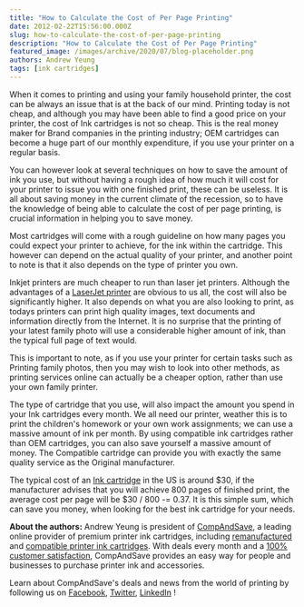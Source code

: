 ```yaml
---
title: "How to Calculate the Cost of Per Page Printing"
date: 2012-02-22T15:56:00.000Z
slug: how-to-calculate-the-cost-of-per-page-printing
description: "How to Calculate the Cost of Per Page Printing"
featured_image: /images/archive/2020/07/blog-placeholder.png
authors: Andrew Yeung
tags: [ink cartridges]
---
```


When it comes to printing and using your family household printer, the cost can be always an issue that is at the back of our mind. Printing today is not cheap, and although you may have been able to find a good price on your printer, the cost of Ink cartridges is not so cheap. This is the real money maker for Brand companies in the printing industry; OEM cartridges can become a huge part of our monthly expenditure, if you use your printer on a regular basis.

You can however look at several techniques on how to save the amount of ink you use, but without having a rough idea of how much it will cost for your printer to issue you with one finished print, these can be useless. It is all about saving money in the current climate of the recession, so to have the knowledge of being able to calculate the cost of per page printing, is crucial information in helping you to save money. 

Most cartridges will come with a rough guideline on how many pages you could expect your printer to achieve, for the ink within the cartridge. This however can depend on the actual quality of your printer, and another point to note is that it also depends on the type of printer you own. 

Inkjet printers are much cheaper to run than laser jet printers. Although the advantages of a [LaserJet printer](https://www.compandsave.com/) are obvious to us all, the cost will also be significantly higher. It also depends on what you are also looking to print, as todays printers can print high quality images, text documents and information directly from the Internet. It is no surprise that the printing of your latest family photo will use a considerable higher amount of ink, than the typical full page of text would.

This is important to note, as if you use your printer for certain tasks such as Printing family photos, then you may wish to look into other methods, as printing services online can actually be a cheaper option, rather than use your own family printer. 

The type of cartridge that you use, will also impact the amount you spend in your Ink cartridges every month. We all need our printer, weather this is to print the children's homework or your own work assignments; we can use a massive amount of ink per month. By using compatible ink cartridges rather than OEM cartridges, you can also save yourself a massive amount of money. The Compatible cartridge can provide you with exactly the same quality service as the Original manufacturer. 

The typical cost of an [Ink cartridge](https://www.compandsave.com/) in the US is around $30, if the manufacturer advises that you will achieve 800 pages of finished print, the average cost per page will be $30 / 800 -= 0.37\. It is this simple sum, which can save you money, when looking for the best ink cartridge for your needs.

  
**About the authors:** Andrew Yeung is president of [CompAndSave](https://www.compandsave.com/), a leading online provider of premium printer ink cartridges, including [remanufactured](https://www.compandsave.com/help) and [compatible printer ink cartridges](https://www.compandsave.com/help). With deals every month and a [100% customer satisfaction](https://www.compandsave.com/help), CompAndSave provides an easy way for people and businesses to purchase printer ink and accessories.

Learn about CompAndSave's deals and news from the world of printing by following us on [Facebook](https://www.facebook.com/compandsave.ink), [Twitter](https://twitter.com/compandsave), [LinkedIn](https://www.linkedin.com) !
